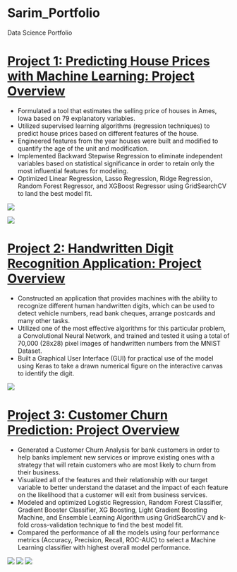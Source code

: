 # Sarim_Portfolio
Data Science Portfolio

# [Project 1: Predicting House Prices with Machine Learning: Project Overview](https://github.com/szubaira/House_Price_Prediction_Project)
- Formulated a tool that estimates the selling price of houses in Ames, Iowa based on 79 explanatory variables.
- Utilized supervised learning algorithms (regression techniques) to predict house prices based on different features of the house. 
- Engineered features from the year houses were built and modified to quantify the age of the unit and modification.
- Implemented Backward Stepwise Regression to eliminate independent variables based on statistical significance in order to retain only the most influential features for modeling. 
- Optimized Linear Regression, Lasso Regression, Ridge Regression, Random Forest Regressor, and XGBoost Regressor using GridSearchCV to land the best model fit.

![](https://github.com/szubaira/Sarim_Portfolio/blob/main/images/house%20price%20model%20performance%20table.png) 

![](https://github.com/szubaira/Sarim_Portfolio/blob/main/images/house%20price%20predictions%20table.png)

# [Project 2: Handwritten Digit Recognition Application: Project Overview](https://github.com/szubaira/Handwritten_Digit_Recognition_Project)
- Constructed an application that provides machines with the ability to recognize different human handwritten digits, which can be used to detect vehicle numbers, read bank cheques, arrange postcards and many other tasks.
- Utilized one of the most effective algorithms for this particular problem, a Convolutional Neural Network, and trained and tested it using a total of 70,000 (28x28) pixel images of handwritten numbers from the MNIST Dataset.
- Built a Graphical User Interface (GUI) for practical use of the model using Keras to take a drawn numerical figure on the interactive canvas to identify the digit. 

![](https://github.com/szubaira/Sarim_Portfolio/blob/main/images/handwritten%20digit%20system%20--%20GUI.png)

# [Project 3: Customer Churn Prediction: Project Overview](https://github.com/szubaira/Bank_Customers_Churn_Prediction)
- Generated a Customer Churn Analysis for bank customers in order to help banks implement new services or improve existing ones with a strategy that will retain customers who are most likely to churn from their business. 
- Visualized all of the features and their relationship with our target variable to better understand the dataset and the impact of each feature on the likelihood that a customer will exit from business services. 
- Modeled and optimized Logistic Regression, Random Forest Classifier, Gradient Booster Classifier, XG Boosting, Light Gradient Boosting Machine, and Ensemble Learning Algorithm using GridSearchCV and k-fold cross-validation technique to find the best model fit. 
- Compared the performance of all the models using four performance metrics (Accuracy, Precision, Recall, ROC-AUC) to select a Machine Learning classifier with highest overall model performance. 

![](https://github.com/szubaira/Sarim_Portfolio/blob/main/images/customer%20churn%20EDA%20viz%201.png)
![](https://github.com/szubaira/Sarim_Portfolio/blob/main/images/customer%20churn%20prediction%20heatmap.png)
![](https://github.com/szubaira/Sarim_Portfolio/blob/main/images/customer%20churn%20project%20model%20eval.png)
